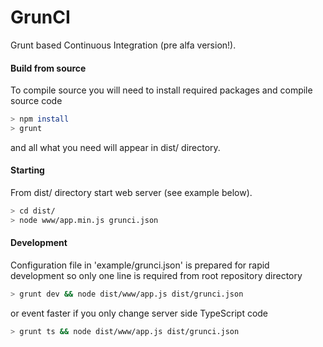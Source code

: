 GrunCI
======

Grunt based Continuous Integration (pre alfa version!).

#### Build from source
To compile source you will need to install required packages and compile source code
```bash
> npm install
> grunt
```
and all what you need will appear in dist/ directory.

#### Starting
From dist/ directory start web server (see example below).
```bash
> cd dist/
> node www/app.min.js grunci.json
```

#### Development
Configuration file in 'example/grunci.json' is prepared for rapid development so only one line is required from root repository directory
```bash
> grunt dev && node dist/www/app.js dist/grunci.json
```
or event faster if you only change server side TypeScript code
```bash
> grunt ts && node dist/www/app.js dist/grunci.json
```
